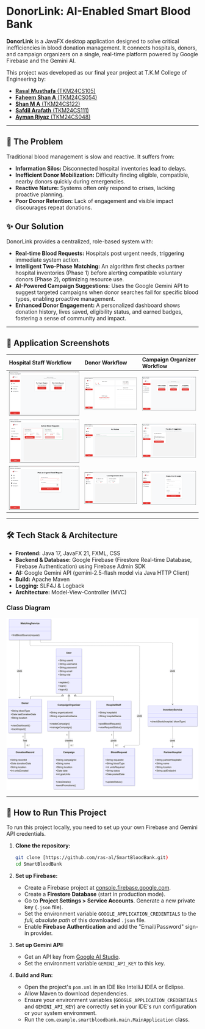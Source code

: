 # DonorLink: AI-Enabled Smart Blood Bank

**DonorLink** is a JavaFX desktop application designed to solve critical inefficiencies in blood donation management. It connects hospitals, donors, and campaign organizers on a single, real-time platform powered by Google Firebase and the Gemini AI.

This project was developed as our final year project at T.K.M College of Engineering by:
* <a href="https://www.linkedin.com/in/rasalmusthafa">**Rasal Musthafa** (TKM24CS105)</a>
* <a href="https://www.linkedin.com/in/faheem-shan-b6872a339">**Faheem Shan A** (TKM24CS054)</a>
* <a href="https://www.linkedin.com/in/shan-m-a-ab763a330/">**Shan M A** (TKM24CS122)</a>
* <a href="https://www.linkedin.com/in/safdil-arafath-277bba377/">**Safdil Arafath** (TKM24CS111)</a>
* <a href="https://www.linkedin.com/in/">**Ayman Riyaz** (TKM24CS048)</a>

---

## 🎯 The Problem
Traditional blood management is slow and reactive. It suffers from:
* **Information Silos:** Disconnected hospital inventories lead to delays.
* **Inefficient Donor Mobilization:** Difficulty finding eligible, compatible, nearby donors quickly during emergencies.
* **Reactive Nature:** Systems often only respond to crises, lacking proactive planning.
* **Poor Donor Retention:** Lack of engagement and visible impact discourages repeat donations.

## ✨ Our Solution
DonorLink provides a centralized, role-based system with:
* **Real-time Blood Requests:** Hospitals post urgent needs, triggering immediate system action.
* **Intelligent Two-Phase Matching:** An algorithm first checks partner hospital inventories (Phase 1) before alerting compatible voluntary donors (Phase 2), optimizing resource use.
* **AI-Powered Campaign Suggestions:** Uses the Google Gemini API to suggest targeted campaigns when donor searches fail for specific blood types, enabling proactive management.
* **Enhanced Donor Engagement:** A personalized dashboard shows donation history, lives saved, eligibility status, and earned badges, fostering a sense of community and impact.

---

## 📸 Application Screenshots

| Hospital Staff Workflow                  | Donor Workflow                         | Campaign Organizer Workflow          |
| :--------------------------------------- | :------------------------------------- | :----------------------------------- |
| ![Hospital Dashboard](images/hospital_dashboard.png) | ![Donor Dashboard](images/donor_dashboard.png) | ![Organizer Dashboard](images/organizer_dashboard.png) |
| ![Request Status](images/request_status.png)         | ![Notifications](images/notifications.png)     | ![AI Suggestions](images/ai_suggestions.png)         |
| ![Post Request](images/post_request.png)             | ![Find Drive](images/find_drive.png)           | ![Create Campaign](images/create_campaign.png)       |

---

## 🛠️ Tech Stack & Architecture
* **Frontend:** Java 17, JavaFX 21, FXML, CSS
* **Backend & Database:** Google Firebase (Firestore Real-time Database, Firebase Authentication) using Firebase Admin SDK
* **AI:** Google Gemini API (gemini-2.5-flash model via Java HTTP Client)
* **Build:** Apache Maven
* **Logging:** SLF4J & Logback
* **Architecture:** Model-View-Controller (MVC)

### Class Diagram
![Class Diagram of DonorLink](https://github.com/ras-al/SmartBloodBank/blob/master/class%20diagram.png)

---

## 🚀 How to Run This Project

To run this project locally, you need to set up your own Firebase and Gemini API credentials.

1.  **Clone the repository:**
    ```bash
    git clone [https://github.com/ras-al/SmartBloodBank.git)
    cd SmartBloodBank
    ```
2.  **Set up Firebase:**
    * Create a Firebase project at [console.firebase.google.com](https://console.firebase.google.com/).
    * Create a **Firestore Database** (start in production mode).
    * Go to **Project Settings > Service Accounts**. Generate a new private key (`.json` file).
    * Set the environment variable `GOOGLE_APPLICATION_CREDENTIALS` to the *full, absolute path* of this downloaded `.json` file.
    * Enable **Firebase Authentication** and add the "Email/Password" sign-in provider.

3.  **Set up Gemini API:**
    * Get an API key from [Google AI Studio](https://aistudio.google.com/).
    * Set the environment variable `GEMINI_API_KEY` to this key.

4.  **Build and Run:**
    * Open the project's `pom.xml` in an IDE like IntelliJ IDEA or Eclipse.
    * Allow Maven to download dependencies.
    * Ensure your environment variables (`GOOGLE_APPLICATION_CREDENTIALS` and `GEMINI_API_KEY`) are correctly set in your IDE's run configuration or your system environment.
    * Run the `com.example.smartbloodbank.main.MainApplication` class.
